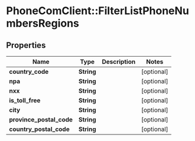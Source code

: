 # PhoneComClient::FilterListPhoneNumbersRegions

## Properties
Name | Type | Description | Notes
------------ | ------------- | ------------- | -------------
**country_code** | **String** |  | [optional]
**npa** | **String** |  | [optional]
**nxx** | **String** |  | [optional]
**is_toll_free** | **String** |  | [optional]
**city** | **String** |  | [optional]
**province_postal_code** | **String** |  | [optional]
**country_postal_code** | **String** |  | [optional]


